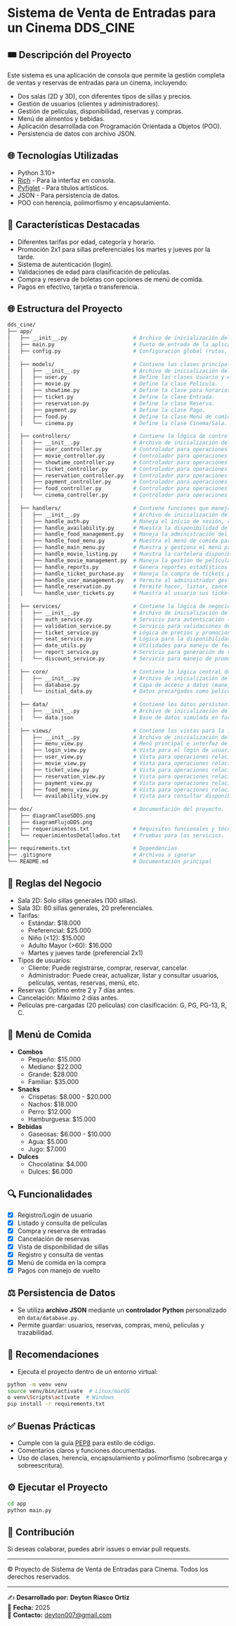 # Sistema de Venta de Entradas para un Cinema DDS_CINE

## 🎟️ Descripción del Proyecto
Este sistema es una aplicación de consola que permite la gestión completa de ventas y reservas de entradas para un cinema, incluyendo:

- Dos salas (2D y 3D), con diferentes tipos de sillas y precios.
- Gestión de usuarios (clientes y administradores).
- Gestión de películas, disponibilidad, reservas y compras.
- Menú de alimentos y bebidas.
- Aplicación desarrollada con Programación Orientada a Objetos (POO).
- Persistencia de datos con archivo JSON.

## 🌐 Tecnologías Utilizadas
- Python 3.10+
- [Rich](https://github.com/Textualize/rich) - Para la interfaz en consola.
- [Pyfiglet](https://github.com/pwaller/pyfiglet) - Para títulos artísticos.
- JSON - Para persistencia de datos.
- POO con herencia, polimorfismo y encapsulamiento.

## 🌟 Características Destacadas
- Diferentes tarifas por edad, categoría y horario.
- Promoción 2x1 para sillas preferenciales los martes y jueves por la tarde.
- Sistema de autenticación (login).
- Validaciones de edad para clasificación de películas.
- Compra y reserva de boletas con opciones de menú de comida.
- Pagos en efectivo, tarjeta o transferencia.

## 🌐 Estructura del Proyecto
```bash
dds_cine/
├── app/
│   ├── __init__.py                     # Archivo de inicialización del paquete principal.
│   ├── main.py                         # Punto de entrada de la aplicación.
│   ├── config.py                       # Configuración global (rutas, constantes, etc.).
│
│   ├── models/                         # Contiene las clases principales del dominio del sistema.
│   │   ├── __init__.py                 # Archivo de inicialización del paquete de modelos.
│   │   ├── user.py                     # Define las clases Usuario y Admin.
│   │   ├── movie.py                    # Define la clase Película.
│   │   ├── showtime.py                 # Define la clase para horarios de películas.
│   │   ├── ticket.py                   # Define la clase Entrada.
│   │   ├── reservation.py              # Define la clase Reserva.
│   │   ├── payment.py                  # Define la clase Pago.
│   │   ├── food.py                     # Define la clase Menú de comida.
│   │   └── cinema.py                   # Define la clase Cinema/Sala.
│
│   ├── controllers/                    # Contiene la lógica de control para manejar las operaciones del sistema.
│   │   ├── __init__.py                 # Archivo de inicialización del paquete de controladores.
│   │   ├── user_controller.py          # Controlador para operaciones relacionadas con usuarios.
│   │   ├── movie_controller.py         # Controlador para operaciones relacionadas con películas.
│   │   ├── showtime_controller.py      # Controlador para operaciones relacionadas con horarios.
│   │   ├── ticket_controller.py        # Controlador para operaciones relacionadas con entradas.
│   │   ├── reservation_controller.py   # Controlador para operaciones relacionadas con reservas.
│   │   ├── payment_controller.py       # Controlador para operaciones relacionadas con pagos.
│   │   ├── food_controller.py          # Controlador para operaciones relacionadas con el menú de comida.
│   │   └── cinema_controller.py        # Controlador para operaciones relacionadas con las salas de cine y sillas.
│
│   ├── handlers/                       # Contiene funciones que manejan la lógica de interacción por flujo (handlers).
│   │   ├── __init__.py                 # Archivo de inicialización del paquete de handlers.
│   │   ├── handle_auth.py              # Maneja el inicio de sesión, registro y autenticación de usuarios.
│   │   ├── handle_availability.py      # Muestra la disponibilidad de asientos por película y horario.
│   │   ├── handle_food_management.py   # Maneja la administración del menú de comida (CRUD para admins).
│   │   ├── handle_food_menu.py         # Muestra el menú de comida para clientes y permite búsquedas.
│   │   ├── handle_main_menu.py         # Muestra y gestiona el menú principal, redirigiendo a los demás handlers.
│   │   ├── handle_movie_listing.py     # Muestra la cartelera disponible para los clientes y permite buscar/ver detalles.
│   │   ├── handle_movie_management.py  # Maneja la gestión de películas para administradores (listar, agregar, actualizar, eliminar).
│   │   ├── handle_reports.py           # Genera reportes estadísticos por ventas, película o usuario.
│   │   ├── handle_ticket_purchase.py   # Maneja la compra de tickets por parte del cliente.
│   │   ├── handle_user_management.py   # Permite al administrador gestionar usuarios (CRUD).
│   │   ├── handle_reservation.py       # Permite hacer, listar, cancelar o convertir reservas en tickets.
│   │   └── handle_user_tickets.py      # Muestra al usuario sus tickets y reservas activas.
│
│   ├── services/                       # Contiene la lógica de negocio y servicios auxiliares.
│   │   ├── __init__.py                 # Archivo de inicialización del paquete de servicios.
│   │   ├── auth_service.py             # Servicio para autenticación (registro, login, sesión).
│   │   ├── validation_service.py       # Servicio para validaciones de entradas.
│   │   ├── ticket_service.py           # Lógica de precios y promociones de entradas.
│   │   ├── seat_service.py             # Lógica para la disponibilidad de sillas.
│   │   ├── date_utils.py               # Utilidades para manejo de fechas.
│   │   ├── report_service.py           # Servicio para generación de reportes.
│   │   └── discount_service.py         # Servicio para manejo de promociones (2x1, descuentos, etc.).
│
│   ├── core/                           # Contiene la lógica central del sistema.
│   │   ├── __init__.py                 # Archivo de inicialización del paquete core.
│   │   ├── database.py                 # Capa de acceso a datos (manejo de JSON y archivos).
│   │   └── initial_data.py             # Datos precargados como películas y usuarios.
│
│   ├── data/                           # Contiene los datos persistentes del sistema.
│   │   ├── __init__.py                 # Archivo de inicialización del paquete de datos.
│   │   └── data.json                   # Base de datos simulada en formato JSON.
│
│   ├── views/                          # Contiene las vistas para la interacción con el usuario.
│   │   ├── __init__.py                 # Archivo de inicialización del paquete de vistas.
│   │   ├── menu_view.py                # Menú principal e interfaz de usuario.
│   │   ├── login_view.py               # Vista para el login de usuarios.
│   │   ├── user_view.py                # Vista para operaciones relacionadas con usuarios.
│   │   ├── movie_view.py               # Vista para operaciones relacionadas con películas.
│   │   ├── ticket_view.py              # Vista para operaciones relacionadas con entradas.
│   │   ├── reservation_view.py         # Vista para operaciones relacionadas con reservas.
│   │   ├── payment_view.py             # Vista para operaciones relacionadas con pagos.
│   │   ├── food_menu_view.py           # Vista para operaciones relacionadas con el menú de comida.
│   │   └── availability_view.py        # Vista para consultar disponibilidad de sillas.
│
├── doc/                                # Documentación del proyecto.
│   ├── diagramClaseSDDS.png
│   ├── diagramFlujoDDS.png
|   ├── requerimientos.txt              # Requisitos funcionales y técnicos.
│   └── requerimientosDetallados.txt    # Pruebas para los servicios.
|
├── requirements.txt                    # Dependencias
├── .gitignore                          # Archivos a ignorar
└── README.md                           # Documentación principal
```
## 📅 Reglas del Negocio
- Sala 2D: Solo sillas generales (100 sillas).
- Sala 3D: 80 sillas generales, 20 preferenciales.
- Tarifas:
  - Estándar: $18.000
  - Preferencial: $25.000
  - Niño (<12): $15.000
  - Adulto Mayor (>60): $16.000
  - Martes y jueves tarde (preferencial 2x1)
- Tipos de usuarios:
  - Cliente: Puede registrarse, comprar, reservar, cancelar.
  - Administrador: Puede crear, actualizar, listar y consultar usuarios, películas, ventas, reservas, menú, etc.
- Reservas: Óptimo entre 2 y 7 días antes.
- Cancelación: Máximo 2 días antes.
- Películas pre-cargadas (20 películas) con clasificación: G, PG, PG-13, R, C.

## 🍿 Menú de Comida
- **Combos**
  - Pequeño: $15.000
  - Mediano: $22.000
  - Grande: $28.000
  - Familiar: $35.000
- **Snacks**
  - Crispetas: $8.000 - $20.000
  - Nachos: $18.000
  - Perro: $12.000
  - Hamburguesa: $15.000
- **Bebidas**
  - Gaseosas: $6.000 - $10.000
  - Agua: $5.000
  - Jugo: $7.000
- **Dulces**
  - Chocolatina: $4.000
  - Dulces: $6.000

## 🔍 Funcionalidades
- [x] Registro/Login de usuario
- [x] Listado y consulta de películas
- [x] Compra y reserva de entradas
- [x] Cancelación de reservas
- [x] Vista de disponibilidad de sillas
- [x] Registro y consulta de ventas
- [x] Menú de comida en la compra
- [x] Pagos con manejo de vuelto

## ⚖️ Persistencia de Datos
- Se utiliza **archivo JSON** mediante un **controlador Python** personalizado en `data/database.py`.
- Permite guardar: usuarios, reservas, compras, menú, películas y trazabilidad.

## 💼 Recomendaciones
- Ejecuta el proyecto dentro de un entorno virtual:
```bash
python -m venv venv
source venv/bin/activate  # Linux/macOS
o venv\Scripts\activate  # Windows
pip install -r requirements.txt
```

## ✅ Buenas Prácticas
- Cumple con la guía [PEP8](https://peps.python.org/pep-0008/) para estilo de código.
- Comentarios claros y funciones documentadas.
- Uso de clases, herencia, encapsulamiento y polimorfismo (sobrecarga y sobreescritura).

## ⚙️ Ejecutar el Proyecto
```bash
cd app
python main.py
```

## 🚀 Contribución
Si deseas colaborar, puedes abrir issues o enviar pull requests.

---

© Proyecto de Sistema de Venta de Entradas para Cinema. Todos los derechos reservados.

---  

✍️ **Desarrollado por:** **Deyton Riasco Ortiz**  
📅 **Fecha:** 2025  
📧 **Contacto:** [deyton007@gmail.com](mailto:deyton007@gmail.com)